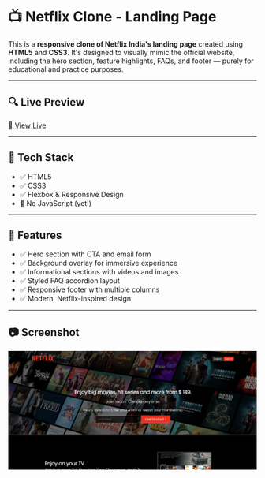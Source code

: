 # 📺 Netflix Clone - Landing Page

This is a **responsive clone of Netflix India's landing page** created using **HTML5** and **CSS3**. It's designed to visually mimic the official website, including the hero section, feature highlights, FAQs, and footer — purely for educational and practice purposes.

---

## 🔍 Live Preview

[🔗 View Live]([https://your-github-username.github.io/netflix-clone/](https://biswajit-pal1.github.io/Netflix-UI-Clone/))

---

## 🧰 Tech Stack

- ✅ HTML5  
- ✅ CSS3  
- ✅ Flexbox & Responsive Design  
- 🚫 No JavaScript (yet!)

---

## 📌 Features

- ✅ Hero section with CTA and email form  
- ✅ Background overlay for immersive experience  
- ✅ Informational sections with videos and images  
- ✅ Styled FAQ accordion layout  
- ✅ Responsive footer with multiple columns  
- ✅ Modern, Netflix-inspired design  

---

## 📷 Screenshot

![Netflix Clone Screenshot](asset/image.png)



